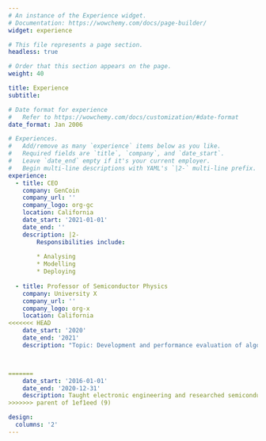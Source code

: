 ```yaml
---
# An instance of the Experience widget.
# Documentation: https://wowchemy.com/docs/page-builder/
widget: experience

# This file represents a page section.
headless: true

# Order that this section appears on the page.
weight: 40

title: Experience
subtitle:

# Date format for experience
#   Refer to https://wowchemy.com/docs/customization/#date-format
date_format: Jan 2006

# Experiences.
#   Add/remove as many `experience` items below as you like.
#   Required fields are `title`, `company`, and `date_start`.
#   Leave `date_end` empty if it's your current employer.
#   Begin multi-line descriptions with YAML's `|2-` multi-line prefix.
experience:
  - title: CEO
    company: GenCoin
    company_url: ''
    company_logo: org-gc
    location: California
    date_start: '2021-01-01'
    date_end: ''
    description: |2-
        Responsibilities include:
        
        * Analysing
        * Modelling
        * Deploying
        
  - title: Professor of Semiconductor Physics
    company: University X
    company_url: ''
    company_logo: org-x
    location: California
<<<<<<< HEAD
    date_start: '2020'
    date_end: '2021'
    description: "Topic: Development and performance evaluation of algorithms and protocols for IoUT systems. \n Project: Underwater IoT systems to understand (and fight) climate change. \n Advisor: Professor Chiara Petrioli"



=======
    date_start: '2016-01-01'
    date_end: '2020-12-31'
    description: Taught electronic engineering and researched semiconductor physics.
>>>>>>> parent of 1ef1eed (9)

design:
  columns: '2'
---
```

